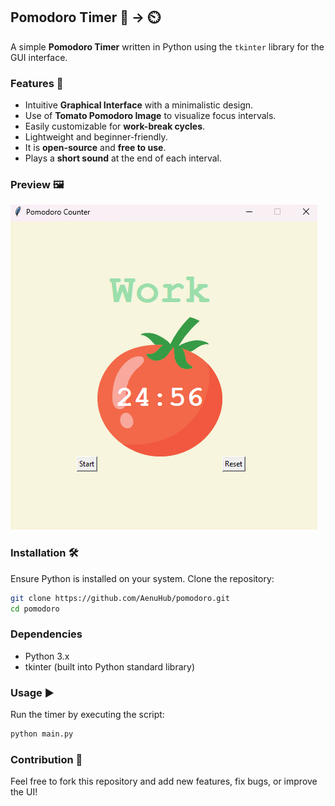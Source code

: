 ## Pomodoro Timer 🍅 -> ⏲️ 

A simple **Pomodoro Timer** written in Python using the `tkinter` library for the GUI interface.

### Features 🚀
- Intuitive **Graphical Interface** with a minimalistic design.
- Use of **Tomato Pomodoro Image** to visualize focus intervals.
- Easily customizable for **work-break cycles**.
- Lightweight and beginner-friendly.
- It is **open-source** and **free to use**.
- Plays a **short sound** at the end of each interval.

### Preview 🖼️
![Pomodoro Preview](images/preview.png)

### Installation 🛠️
Ensure Python is installed on your system. Clone the repository:
```bash
git clone https://github.com/AenuHub/pomodoro.git
cd pomodoro
```

### Dependencies
- Python 3.x
- tkinter (built into Python standard library)

### Usage ▶️
Run the timer by executing the script:
```bash
python main.py
```

### Contribution 🤝
Feel free to fork this repository and add new features, fix bugs, or improve the UI!
